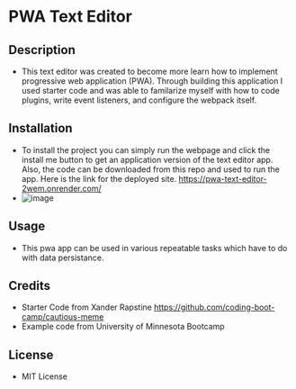 # PWA Text Editor

## Description
- This text editor was created to become more learn how to implement progressive web application (PWA). Through building this application I used starter code and was able to familarize myself with how to code plugins, write event listeners, and configure the webpack itself.


## Installation
- To install the project you can simply run the webpage and click the install me button to get an application version of the text editor app. Also, the code can be downloaded from this repo and used to run the app. Here is the link for the deployed site. https://pwa-text-editor-2wem.onrender.com/
- ![image](https://github.com/user-attachments/assets/1f028cd9-3f1c-46df-97a4-45fbc510b52c)


## Usage
- This pwa app can be used in various repeatable tasks which have to do with data persistance. 

## Credits
- Starter Code from Xander Rapstine https://github.com/coding-boot-camp/cautious-meme
- Example code from University of Minnesota Bootcamp


## License
- MIT License



